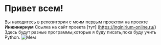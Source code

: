# Привет всем!
Вы находитесь в репозитории с моим первым проектом на проекте **Инжинириум**
Ссылка на сайт проекта [тут] (https://inginirium-online.ru/)
Здесь будут разные программы,которые я буду писать,пока буду учить Python.
![Мем](https://4x4photo.ru/wp-content/uploads/2023/05/e00ac8ae-e2a1-4ab3-aa4e-662433a33ddf.jpg)
